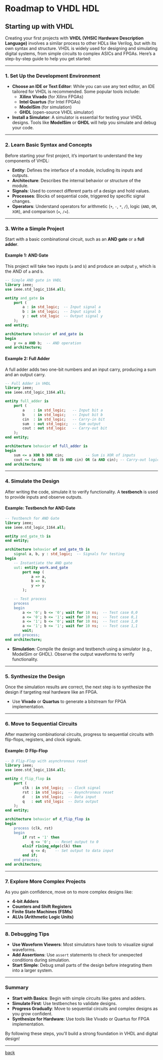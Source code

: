 # Roadmap to VHDL HDL

## Starting up with VHDL

Creating your first projects with **VHDL (VHSIC Hardware Description Language)** involves a similar process to other HDLs like Verilog, but with its own syntax and structure. VHDL is widely used for designing and simulating digital systems, from simple circuits to complex ASICs and FPGAs. Here’s a step-by-step guide to help you get started:

---

### 1. **Set Up the Development Environment**

- **Choose an IDE or Text Editor**: While you can use any text editor, an IDE tailored for VHDL is recommended. Some popular tools include:
  - **Xilinx Vivado** (for Xilinx FPGAs)
  - **Intel Quartus** (for Intel FPGAs)
  - **ModelSim** (for simulation)
  - **GHDL** (open-source VHDL simulator)
- **Install a Simulator**: A simulator is essential for testing your VHDL designs. Tools like **ModelSim** or **GHDL** will help you simulate and debug your code.

---

### 2. **Learn Basic Syntax and Concepts**

   Before starting your first project, it’s important to understand the key components of VHDL:

- **Entity**: Defines the interface of a module, including its inputs and outputs.
- **Architecture**: Describes the internal behavior or structure of the module.
- **Signals**: Used to connect different parts of a design and hold values.
- **Processes**: Blocks of sequential code, triggered by specific signal changes.
- **Operators**: Understand operators for arithmetic (`+`, `-`, `*`, `/`), logic (`AND`, `OR`, `XOR`), and comparison (`=`, `/=`).

---

### 3. **Write a Simple Project**

   Start with a basic combinational circuit, such as an **AND gate** or a **full adder**.

#### Example 1: **AND Gate**

This project will take two inputs (`a` and `b`) and produce an output `y`, which is the AND of `a` and `b`.

```vhdl
-- Simple AND gate in VHDL
library ieee;
use ieee.std_logic_1164.all;

entity and_gate is
    port (
        a : in std_logic;  -- Input signal a
        b : in std_logic;  -- Input signal b
        y : out std_logic  -- Output signal y
    );
end entity;

architecture behavior of and_gate is
begin
    y <= a AND b;  -- AND operation
end architecture;
```

#### Example 2: **Full Adder**

A full adder adds two one-bit numbers and an input carry, producing a sum and an output carry.

```vhdl
-- Full Adder in VHDL
library ieee;
use ieee.std_logic_1164.all;

entity full_adder is
    port (
        a    : in std_logic;   -- Input bit a
        b    : in std_logic;   -- Input bit b
        cin  : in std_logic;   -- Carry-in bit
        sum  : out std_logic;  -- Sum output
        cout : out std_logic   -- Carry-out bit
    );
end entity;

architecture behavior of full_adder is
begin
    sum <= a XOR b XOR cin;          -- Sum is XOR of inputs
    cout <= (a AND b) OR (b AND cin) OR (a AND cin); -- Carry-out logic
end architecture;
```

---

### 4. **Simulate the Design**

   After writing the code, simulate it to verify functionality. A **testbench** is used to provide inputs and observe outputs.

#### Example: **Testbench for AND Gate**

```vhdl
-- Testbench for AND Gate
library ieee;
use ieee.std_logic_1164.all;

entity and_gate_tb is
end entity;

architecture behavior of and_gate_tb is
    signal a, b, y : std_logic;  -- Signals for testing
begin
    -- Instantiate the AND gate
    uut: entity work.and_gate
        port map (
            a => a,
            b => b,
            y => y
        );

    -- Test process
    process
    begin
        a <= '0'; b <= '0'; wait for 10 ns;  -- Test case 0,0
        a <= '0'; b <= '1'; wait for 10 ns;  -- Test case 0,1
        a <= '1'; b <= '0'; wait for 10 ns;  -- Test case 1,0
        a <= '1'; b <= '1'; wait for 10 ns;  -- Test case 1,1
        wait;
    end process;
end architecture;
```

- **Simulation**: Compile the design and testbench using a simulator (e.g., ModelSim or GHDL). Observe the output waveforms to verify functionality.

---

### 5. **Synthesize the Design**

   Once the simulation results are correct, the next step is to synthesize the design if targeting real hardware like an FPGA.

- Use **Vivado** or **Quartus** to generate a bitstream for FPGA implementation.

---

### 6. **Move to Sequential Circuits**

   After mastering combinational circuits, progress to sequential circuits with flip-flops, registers, and clock signals.

#### Example: **D Flip-Flop**

```vhdl
-- D Flip-Flop with asynchronous reset
library ieee;
use ieee.std_logic_1164.all;

entity d_flip_flop is
    port (
        clk : in std_logic;  -- Clock signal
        rst : in std_logic;  -- Asynchronous reset
        d   : in std_logic;  -- Data input
        q   : out std_logic  -- Data output
    );
end entity;

architecture behavior of d_flip_flop is
begin
    process (clk, rst)
    begin
        if rst = '1' then
            q <= '0';  -- Reset output to 0
        elsif rising_edge(clk) then
            q <= d;    -- Set output to data input
        end if;
    end process;
end architecture;
```

---

### 7. **Explore More Complex Projects**

   As you gain confidence, move on to more complex designs like:

- **4-bit Adders**
- **Counters and Shift Registers**
- **Finite State Machines (FSMs)**
- **ALUs (Arithmetic Logic Units)**

---

### 8. **Debugging Tips**

- **Use Waveform Viewers**: Most simulators have tools to visualize signal waveforms.
- **Add Assertions**: Use `assert` statements to check for unexpected conditions during simulation.
- **Start Simple**: Debug small parts of the design before integrating them into a larger system.

---

### Summary

- **Start with Basics**: Begin with simple circuits like gates and adders.
- **Simulate First**: Use testbenches to validate designs.
- **Progress Gradually**: Move to sequential circuits and complex designs as you grow confident.
- **Synthesize for Hardware**: Use tools like Vivado or Quartus for FPGA implementation.

By following these steps, you'll build a strong foundation in VHDL and digital design!

---

[back](./README.md)
